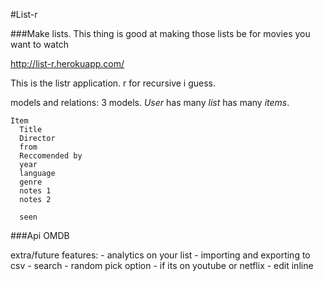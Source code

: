 #List-r

###Make lists. This thing is good at making those lists be for movies you want to watch

http://list-r.herokuapp.com/ 


This is the listr application. r for recursive i guess.




models and relations:
    3 models. *User* has many *list* has many *items*.

    Item
      Title
      Director
      from
      Reccomended by
      year
      language
      genre
      notes 1
      notes 2

      seen



###Api
  OMDB

extra/future features:
     - analytics on your list
     - importing and exporting to csv
     - search
     - random pick option
     - if its on youtube or netflix
     - edit inline
